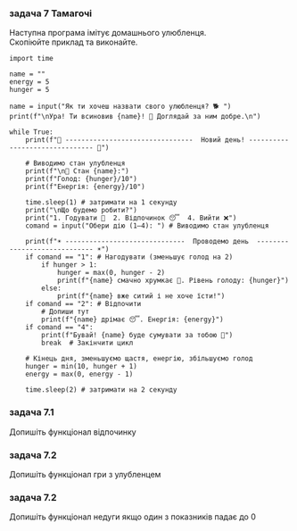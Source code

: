 ### задача 7 Тамагочі

Наступна програма імітує домашнього улюбленця.  
Скопіюйте приклад та виконайте.  
   
    import time

    name = ""
    energy = 5
    hunger = 5
    
    name = input("Як ти хочеш назвати свого улюбленця? 🐕 ")
    print(f"\nУра! Ти всиновив {name}! 🎉 Доглядай за ним добре.\n")
    
    while True:
        print(f"🎉 --------------------------------  Новий день! ------------------------------- 🎉")
        
        # Виводимо стан улубленця
        print(f"\n🐾 Стан {name}:")
        print(f"Голод: {hunger}/10")
        print(f"Енергія: {energy}/10")
    
        time.sleep(1) # затримати на 1 секунду
        print("\nЩо будемо робити?")
        print("1. Годувати 🍖  2. Відпочинок 😴  4. Вийти ❌")
        comand = input("Обери дію (1–4): ") # Виводимо стан улубленця
    
        print(f"☀️ ------------------------------  Проводемо день  ----------------------------- ☀️")
        if comand == "1": # Нагодувати (зменьшує голод на 2)
            if hunger > 1:
                hunger = max(0, hunger - 2)
                print(f"{name} смачно хрумкає 🍖. Рівень голоду: {hunger}")
            else:
                print(f"{name} вже ситий і не хоче їсти!")
        if comand == "2": # Відпочити
            # Допиши тут
            print(f"{name} дрімає 😴. Енергія: {energy}")
        if comand == "4":
            print(f"Бувай! {name} буде сумувати за тобою 🥺")
            break  # Закінчити цикл
    
        # Кінець дня, зменьшуємо щастя, енергію, збільшуємо голод
        hunger = min(10, hunger + 1)
        energy = max(0, energy - 1)
    
        time.sleep(2) # затримати на 2 секунду
   
### задача 7.1
Допишіть функціонал відпочинку

### задача 7.2
Допишіть функціонал гри з улубленцем

### задача 7.2
Допишіть функціонал недуги якщо один з показників падає до 0

